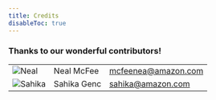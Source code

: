 ```yaml
---
title: Credits
disableToc: true
---
```


### Thanks to our wonderful contributors!

|   |   |   |
|---|---|---|
|![Neal](/images/400workshop/neal.jpeg)|Neal McFee| mcfeenea@amazon.com
|![Sahika](/images/400workshop/sahika.jpeg)|Sahika Genc| sahika@amazon.com


<!---
note: change the url to match the new repo... using old repo as an example placeholder
--->




